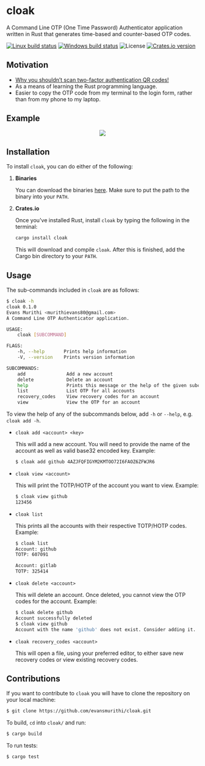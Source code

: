 # cloak

A Command Line OTP (One Time Password) Authenticator application written in Rust that generates
time-based and counter-based OTP codes.

[![Linux build status](https://travis-ci.com/evansmurithi/cloak.svg?branch=master)](https://travis-ci.com/evansmurithi/cloak)
[![Windows build status](https://ci.appveyor.com/api/projects/status/9mlfpfru3ng4c689?svg=true)](https://ci.appveyor.com/project/evansmurithi/cloak)
![License](https://img.shields.io/crates/l/cloak.svg)
[![Crates.io version](https://img.shields.io/crates/v/cloak.svg)](https://crates.io/crates/cloak)

## Motivation

- [Why you shouldn’t scan two-factor authentication QR codes!](https://medium.com/crypto-punks/why-you-shouldnt-scan-two-factor-authentication-qr-codes-e2a44876a524)
- As a means of learning the Rust programming language.
- Easier to copy the OTP code from my terminal to the login form, rather than from
my phone to my laptop.

## Example

<p align="center">
    <img src="https://cdn.rawgit.com/evansmurithi/cloak/6d113aa8376b04cce12b64261962750532997e64/assets/cloak_example.svg">
</p>

## Installation

To install `cloak`, you can do either of the following:

1. **Binaries**

    You can download the binaries [here](https://github.com/evansmurithi/cloak/releases).
    Make sure to put the path to the binary into your `PATH`.

2. **Crates.io**

    Once you've installed Rust, install `cloak` by typing the following in the terminal:

    ```bash
    cargo install cloak
    ```

    This will download and compile `cloak`. After this is finished, add the Cargo
    bin directory to your `PATH`.

## Usage

The sub-commands included in `cloak` are as follows:

```bash
$ cloak -h
cloak 0.1.0
Evans Murithi <murithievans80@gmail.com>
A Command Line OTP Authenticator application.

USAGE:
    cloak [SUBCOMMAND]

FLAGS:
    -h, --help       Prints help information
    -V, --version    Prints version information

SUBCOMMANDS:
    add               Add a new account
    delete            Delete an account
    help              Prints this message or the help of the given subcommand(s)
    list              List OTP for all accounts
    recovery_codes    View recovery codes for an account
    view              View the OTP for an account
```

To view the help of any of the subcommands below, add `-h` or `--help`, e.g. `cloak add -h`.

- `cloak add <account> <key>`

    This will add a new account. You will need to provide the name of the account
    as well as valid base32 encoded key. Example:

    ```bash
    $ cloak add github 4AZJFQFIGYM2KMTOO72I6FAOZ6ZFWJR6
    ```

- `cloak view <account>`

    This will print the TOTP/HOTP of the account you want to view. Example:

    ```bash
    $ cloak view github
    123456
    ```

- `cloak list`

    This prints all the accounts with their respective TOTP/HOTP codes. Example:

    ```bash
    $ cloak list
    Account: github
    TOTP: 607091

    Account: gitlab
    TOTP: 325414
    ```

- `cloak delete <account>`

    This will delete an account. Once deleted, you cannot view the OTP codes for
    the account. Example:

    ```bash
    $ cloak delete github
    Account successfully deleted
    $ cloak view github
    Account with the name 'github' does not exist. Consider adding it.
    ```

- `cloak recovery_codes <account>`

    This will open a file, using your preferred editor, to either save new recovery
    codes or view existing recovery codes.

## Contributions

If you want to contribute to `cloak` you will have to clone the repository on your
local machine:

```bash
$ git clone https://github.com/evansmurithi/cloak.git
```

To build, `cd` into `cloak/` and run:

```bash
$ cargo build
```

To run tests:

```bash
$ cargo test
```
